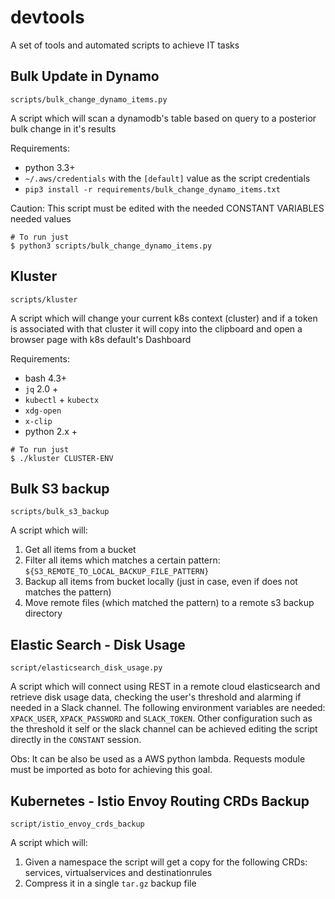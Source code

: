 # devtools
A set of tools and automated scripts to achieve IT tasks

## Bulk Update in Dynamo

`scripts/bulk_change_dynamo_items.py`

A script which will scan a dynamodb's table based on query to a posterior bulk change in it's results

Requirements:
- python 3.3+
- `~/.aws/credentials` with the `[default]` value as the script credentials
- `pip3 install -r requirements/bulk_change_dynamo_items.txt`


Caution: This script must be edited with the needed CONSTANT VARIABLES needed values

```
# To run just
$ python3 scripts/bulk_change_dynamo_items.py
```

## Kluster

`scripts/kluster`

A script which will change your current k8s context (cluster) and if a token is associated with that cluster it will copy into the clipboard and open a browser page with k8s default's Dashboard

Requirements:
- bash 4.3+
- `jq` 2.0 +
- `kubectl` + `kubectx`
- `xdg-open`
- `x-clip`
- python 2.x +

```
# To run just
$ ./kluster CLUSTER-ENV
```

## Bulk S3 backup

`scripts/bulk_s3_backup`

A script which will:
  1) Get all items from a bucket
  2) Filter all items which matches a certain pattern: `${S3_REMOTE_TO_LOCAL_BACKUP_FILE_PATTERN}`
  3) Backup all items from bucket locally (just in case, even if does not matches the pattern)
  4) Move remote files (which matched the pattern) to a remote s3 backup directory

## Elastic Search - Disk Usage

`script/elasticsearch_disk_usage.py`

A script which will connect using REST in a remote cloud elasticsearch and retrieve disk usage data, checking the user's threshold and alarming if needed in a Slack channel. The following environment variables are needed: `XPACK_USER`, `XPACK_PASSWORD` and `SLACK_TOKEN`. Other configuration such as the threshold it self or the slack channel can be achieved editing the script directly in the `CONSTANT` session.

Obs: It can be also be used as a AWS python lambda. Requests module must be imported as boto for achieving this goal.

## Kubernetes - Istio Envoy Routing CRDs Backup

`script/istio_envoy_crds_backup`

A script which will:
  1) Given a namespace the script will get a copy for the following CRDs: services, virtualservices and destinationrules
  2) Compress it in a single `tar.gz` backup file
